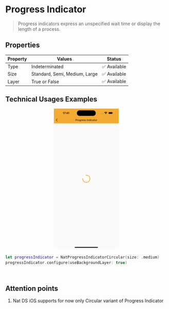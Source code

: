 # Progress Indicator

> Progress indicators express an unspecified wait time or display the length of a process.


## Properties

| Property           | Values                         | Status            |
| --------------     | -------------------------      | ----------------- |
| Type             | Indeterminated                          | ✅  Available     |
| Size          | Standard, Semi, Medium, Large   | ✅  Available     |
| Layer         | True or False        | ✅  Available     |


## Technical Usages Examples

<p align="center">
  <img alt="1" src="./images/progressindicator.png" width="40%"> 
</p>

```swift
let progressIndicator = NatProgressIndicatorCircular(size: .medium)
progressIndicator.configure(useBackgroundLayer: true)
```
<br>

## Attention points
   
1. Nat DS iOS supports for now only Circular variant of Progress Indicator
